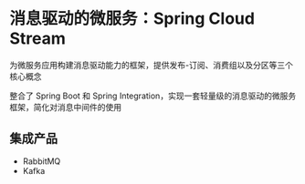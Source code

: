 #   消息驱动的微服务：Spring Cloud Stream

为微服务应用构建消息驱动能力的框架，提供发布-订阅、消费组以及分区等三个核心概念

整合了 Spring Boot 和 Spring Integration，实现一套轻量级的消息驱动的微服务框架，简化对消息中间件的使用

##  集成产品
-   RabbitMQ
-   Kafka






